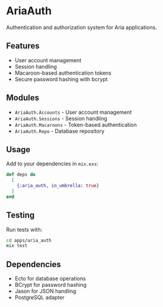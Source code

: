 # AriaAuth

Authentication and authorization system for Aria applications.

## Features

- User account management
- Session handling
- Macaroon-based authentication tokens
- Secure password hashing with bcrypt

## Modules

- `AriaAuth.Accounts` - User account management
- `AriaAuth.Sessions` - Session handling
- `AriaAuth.Macaroons` - Token-based authentication
- `AriaAuth.Repo` - Database repository

## Usage

Add to your dependencies in `mix.exs`:

```elixir
def deps do
  [
    {:aria_auth, in_umbrella: true}
  ]
end
```

## Testing

Run tests with:

```bash
cd apps/aria_auth
mix test
```

## Dependencies

- Ecto for database operations
- BCrypt for password hashing
- Jason for JSON handling
- PostgreSQL adapter
